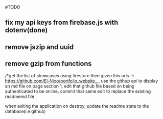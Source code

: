 #TODO

## fix my api keys from firebase.js with dotenv(**done**)

## remove jszip and uuid

## remove gzip from functions

/\*get the list of showcases using firestore then
given this urls -> https://github.com/El-Nico/portfolio_website,,,,
use the githup api to display an md file on page section 1, edit that github file based on being
authenticated to be online, commit that same edit to replace the existing readmemd file

when exiting the application on destroy, update the readme state to the database(i.e github)
